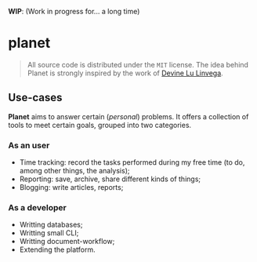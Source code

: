 **WIP**: (Work in progress for... a long time)

# planet

> All source code is distributed under the `MIT` license.
> The idea behind Planet is strongly inspired by the work of 
> [Devine Lu Linvega](https://wiki.xxiivv.com/#home).


## Use-cases

**Planet** aims to answer certain (_personal_) problems.
It offers a collection of tools to meet certain goals, grouped 
into two categories.

### As an user 

- Time tracking: record the tasks performed during my free time 
  (to do, among other things, the analysis);
- Reporting: save, archive, share different kinds of things;
- Blogging: write articles, reports;
  
### As a developer

- Writting databases;
- Writting small CLI; 
- Writting document-workflow;
- Extending the platform.

